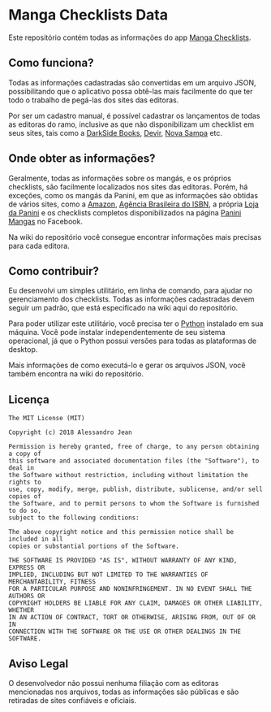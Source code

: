 # Manga Checklists Data

Este repositório contém todas as informações do app [Manga Checklists](https://github.com/alessandrojean/manga-checklists).

## Como funciona?

Todas as informações cadastradas são convertidas em um arquivo JSON, possibilitando que o aplicativo possa obtê-las mais facilmente do que ter todo o trabalho de pegá-las dos sites das editoras.

Por ser um cadastro manual, é possível cadastrar os lançamentos de todas as editoras do ramo, inclusive as que não disponibilizam um checklist em seus sites, tais como a [DarkSide Books](http://www.darksidebooks.com.br/), [Devir](http://devir.com.br/), [Nova Sampa](https://www.editoranovasampa.com.br/loja/) etc.

## Onde obter as informações?

Geralmente, todas as informações sobre os mangás, e os próprios checklists, são facilmente localizados nos sites das editoras. Porém, há exceções, como os mangás da Panini, em que as informações são obtidas de vários sites, como a [Amazon](https://amazon.com.br), [Agência Brasileira do ISBN](http://www.isbn.bn.br/website/consulta/cadastro), a própria [Loja da Panini](https://loja.panini.com.br/panini/vitrines/default.aspx) e os checklists completos disponibilizados na página [Panini Mangas](https://pt-br.facebook.com/PaniniMangas/app/1706637092931001/?ref=page_internal) no Facebook.

Na wiki do repositório você consegue encontrar informações mais precisas para cada editora.

## Como contribuir?

Eu desenvolvi um simples utilitário, em linha de comando, para ajudar no gerenciamento dos checklists. Todas as informações cadastradas devem seguir um padrão, que está especificado na wiki aqui do repositório.

Para poder utilizar este utilitário, você precisa ter o [Python](https://www.python.org/) instalado em sua máquina. Você pode instalar independentemente de seu sistema operacional, já que o Python possui versões para todas as plataformas de desktop.

Mais informações de como executá-lo e gerar os arquivos JSON, você também encontra na wiki do repositório.

## Licença

    The MIT License (MIT)

    Copyright (c) 2018 Alessandro Jean

    Permission is hereby granted, free of charge, to any person obtaining a copy of
    this software and associated documentation files (the "Software"), to deal in
    the Software without restriction, including without limitation the rights to
    use, copy, modify, merge, publish, distribute, sublicense, and/or sell copies of
    the Software, and to permit persons to whom the Software is furnished to do so,
    subject to the following conditions:
    
    The above copyright notice and this permission notice shall be included in all
    copies or substantial portions of the Software.

    THE SOFTWARE IS PROVIDED "AS IS", WITHOUT WARRANTY OF ANY KIND, EXPRESS OR
    IMPLIED, INCLUDING BUT NOT LIMITED TO THE WARRANTIES OF MERCHANTABILITY, FITNESS
    FOR A PARTICULAR PURPOSE AND NONINFRINGEMENT. IN NO EVENT SHALL THE AUTHORS OR
    COPYRIGHT HOLDERS BE LIABLE FOR ANY CLAIM, DAMAGES OR OTHER LIABILITY, WHETHER
    IN AN ACTION OF CONTRACT, TORT OR OTHERWISE, ARISING FROM, OUT OF OR IN
    CONNECTION WITH THE SOFTWARE OR THE USE OR OTHER DEALINGS IN THE SOFTWARE.
    
## Aviso Legal

O desenvolvedor não possui nenhuma filiação com as editoras mencionadas nos arquivos, todas as informações são públicas e são retiradas de sites confiáveis e oficiais.